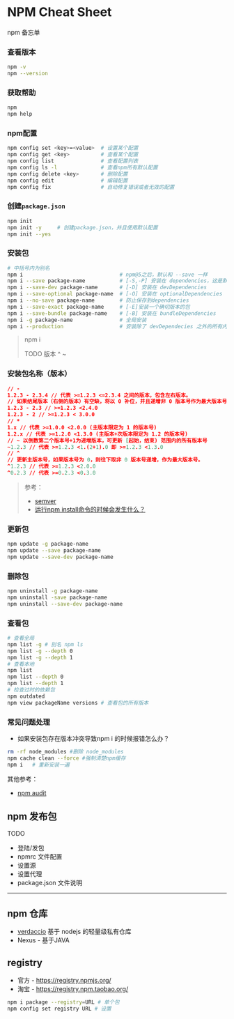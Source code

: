 # NPM Cheat Sheet

npm 备忘单

### 查看版本

```bash
npm -v
npm --version
```

### 获取帮助

```bash
npm
npm help
```

### npm配置

```bash
npm config set <key>=<value>  # 设置某个配置
npm config get <key>          # 查看某个配置
npm config list               # 查看配置列表
npm config ls -l              # 查看npm所有默认配置
npm config delete <key>       # 删除配置
npm config edit               # 编辑配置
npm config fix                # 自动修复错误或者无效的配置
```

### 创建`package.json`

```bash
npm init
npm init -y 	# 创建package.json，并且使用默认配置
npm init --yes
```

### 安装包

```bash
# 中括号内为别名
npm i                               # npm@5之后，默认和 --save 一样
npm i --save package-name           # [-S,-P] 安装在 dependencies，这是默认设置     
npm i --save-dev package-name       # [-D] 安装在 devDependencies
npm i --save-optional package-name  # [-O] 安装在 optionalDependencies
npm i --no-save package-name        # 防止保存到dependencies
npm i --save-exact package-name     # [-E]安装一个确切版本的包
npm i --save-bundle package-name    # [-B] 安装在 bundleDependencies
npm i -g package-name               # 全局安装
npm i --production                  # 安装除了 devDependecies 之外的所有内容
```

> npm i
>
> TODO 版本 ^ ~

### 安装包名称（版本）

```json
// -
1.2.3 - 2.3.4 // 代表 >=1.2.3 <=2.3.4 之间的版本，包含左右版本。
// 如果结尾版本（右侧的版本）有空缺，将以 0 补位，并且递增非 0 版本号作为最大版本号：
1.2.3 - 2.3 // >=1.2.3 <2.4.0
1.2.3 - 2 // >=1.2.3 < 3.0.0
// * 
1.x // 代表 >=1.0.0 <2.0.0 (主版本限定为 1 的版本号)
1.2.x // 代表 >=1.2.0 <1.3.0 (主版本+次版本限定为 1.2 的版本号)
// ~ 以倒数第二个版本号+1为递增版本，可更新 [起始，结束) 范围内的所有版本号
~1.2.3 // 代表 >=1.2.3 <1.(2+1).0 即 >=1.2.3 <1.3.0
// ^
// 更新主版本号，如果版本号为 0，则往下取非 0 版本号递增，作为最大版本号。
^1.2.3 // 代表 >=1.2.3 <2.0.0
^0.2.3 // 代表 >=0.2.3 <0.3.0
```

> 参考：
>
> - [semver](https://github.com/npm/node-semver)
> - [运行npm install命令的时候会发生什么？](https://bbs.huaweicloud.com/blogs/348904?utm_source=luntan&utm_medium=bbs-ex&utm_campaign=other&utm_content=content)

### 更新包

```bash
npm update -g package-name
npm update --save package-name
npm update --save-dev package-name
```

### 删除包

```bash
npm uninstall -g package-name
npm uninstall -save package-name
npm uninstall --save-dev package-name
```

### 查看包

```bash
# 查看全局
npm list -g # 别名 npm ls
npm list -g --depth 0
npm list -g --depth 1
# 查看本地
npm list 
npm list --depth 0
npm list --depth 1
# 检查过时的依赖包
npm outdated
npm view packageName versions # 查看包的所有版本
```

### 常见问题处理

- 如果安装包存在版本冲突导致npm i 的时候报错怎么办？

```bash
rm -rf node_modules #删除 node_modules
npm cache clean --force #强制清楚npm缓存
npm i	# 重新安装一遍
```

其他参考：

- [npm audit](http://eux.baidu.com/blog/fe/npm%20aduit%E4%BA%8C%E4%B8%89%E4%BA%8B)

## npm 发布包

TODO
- 登陆/发包
- npmrc 文件配置
- 设置源
- 设置代理
- package.json 文件说明


---
## npm 仓库

- [verdaccio](https://github.com/verdaccio/verdaccio) 基于 nodejs 的轻量级私有仓库
- Nexus - 基于JAVA



## registry

- 官方 - https://registry.npmjs.org/
- 淘宝 - https://registry.npm.taobao.org/

```bash
npm i package --registry=URL # 单个包
npm config set registry URL # 设置
```